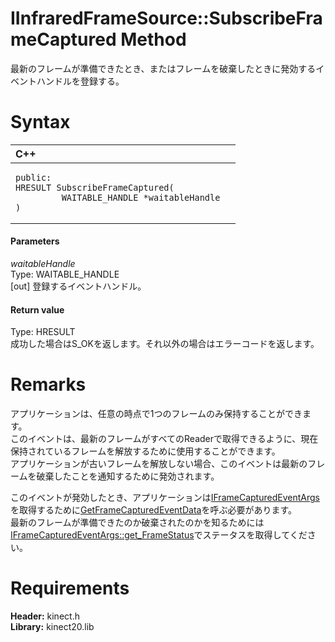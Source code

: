 IInfraredFrameSource::SubscribeFrameCaptured Method  
===================================================  

最新のフレームが準備できたとき、またはフレームを破棄したときに発効するイベントハンドルを登録する。 <span id="syntaxSection"></span>

Syntax  
======  

<table>
<colgroup>
<col width="100%" />
</colgroup>
<thead>
<tr class="header">
<th align="left">C++</th>
</tr>
</thead>
<tbody>
<tr class="odd">
<td align="left"><pre><code>public:  
HRESULT SubscribeFrameCaptured(  
         WAITABLE_HANDLE *waitableHandle  
)</code></pre></td>
</tr>
</tbody>
</table>

<span id="ID4EG"></span>
#### Parameters  

*waitableHandle*    
Type: WAITABLE\_HANDLE  
[out] 登録するイベントハンドル。  

<span id="ID4EP"></span>
#### Return value  

Type: HRESULT  
成功した場合はS\_OKを返します。それ以外の場合はエラーコードを返します。  

<span id="remarks"></span>

Remarks  
=======  

アプリケーションは、任意の時点で1つのフレームのみ保持することができます。  
このイベントは、最新のフレームがすべてのReaderで取得できるように、現在保持されているフレームを解放するために使用することができます。  
アプリケーションが古いフレームを解放しない場合、このイベントは最新のフレームを破棄したことを通知するために発効されます。  

このイベントが発効したとき、アプリケーションは[IFrameCapturedEventArgs](../../IFrameCapturedEventArgs.md)を取得するために[GetFrameCapturedEventData](GetFrameCapturedEventData.md)を呼ぶ必要があります。  
最新のフレームが準備できたのか破棄されたのかを知るためには[IFrameCapturedEventArgs::get_FrameStatus](../../IFrameCapturedEventArgs/Methods/get_FrameStatus_Method.md)でステータスを取得してください。  

<span id="requirements"></span>

Requirements  
============  

**Header:** kinect.h  
**Library:** kinect20.lib  



<!--Please do not edit the data in the comment block below.-->
<!--
TOCTitle : SubscribeFrameCaptured Method
RLTitle : IInfraredFrameSource::SubscribeFrameCaptured Method
KeywordK : SubscribeFrameCaptured method
KeywordK : IInfraredFrameSource::SubscribeFrameCaptured method
KeywordF : IInfraredFrameSource::SubscribeFrameCaptured
KeywordF : SubscribeFrameCaptured
KeywordF : Microsoft.Kinect.kinect.IInfraredFrameSource.SubscribeFrameCaptured(WAITABLE_HANDLE@)
KeywordA : M:Microsoft.Kinect.kinect.IInfraredFrameSource.SubscribeFrameCaptured(WAITABLE_HANDLE@)
AssetID : M:Microsoft.Kinect.kinect.IInfraredFrameSource.SubscribeFrameCaptured(WAITABLE_HANDLE@)
Locale : en-us
CommunityContent : 1
APIType : Managed
APILocation : 
APIName : Microsoft.Kinect.kinect.IInfraredFrameSource::SubscribeFrameCaptured
TargetOS : Windows
TopicType : kbSyntax
DevLang : C++
DocSet : K4Wv2
ProjType : K4Wv2Proj
Technology : Kinect for Windows
Product : Kinect for Windows SDK v2
productversion : 20
-->
